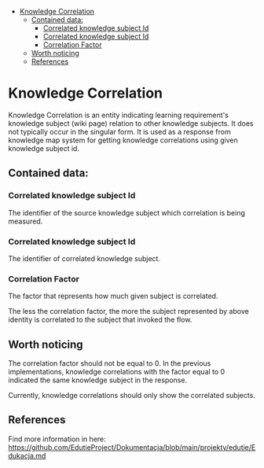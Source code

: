 <!-- TOC -->

* [Knowledge Correlation](#knowledge-correlation)
    * [Contained data:](#contained-data)
        * [Correlated knowledge subject Id](#correlated-knowledge-subject-id)
        * [Correlated knowledge subject Id](#correlated-knowledge-subject-id-1)
        * [Correlation Factor](#correlation-factor)
    * [Worth noticing](#worth-noticing)
    * [References](#references)

<!-- TOC -->

# Knowledge Correlation

Knowledge Correlation is an entity indicating learning requirement's knowledge subject (wiki page) relation to other
knowledge subjects.
It does not typically occur in the singular form. It is used as a response from knowledge map system for getting
knowledge
correlations using given knowledge subject id.

## Contained data:

### Correlated knowledge subject Id

The identifier of the source knowledge subject which correlation is being measured.

### Correlated knowledge subject Id

The identifier of correlated knowledge subject.

### Correlation Factor

The factor that represents how much given subject is correlated.

The less the correlation factor, the more the subject represented by above identity is correlated to the subject that
invoked the flow.

## Worth noticing

The correlation factor should not be equal to 0. In the previous implementations, knowledge correlations with the factor
equal to 0 indicated the same knowledge subject in the response.

Currently, knowledge correlations should only show the correlated subjects.

## References

Find more information in here: https://github.com/EdutieProject/Dokumentacja/blob/main/projekty/edutie/Edukacja.md
